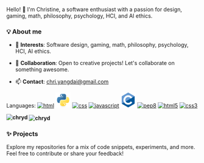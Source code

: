 Hello! 👋 I'm Christine, a software enthusiast with a passion for design, gaming, math, philosophy, psychology, HCI, and AI ethics.

### 💡 About me

- 👀 **Interests**: Software design, gaming, math, philosophy, psychology, HCI, AI ethics.
  
- 💞️ **Collaboration**: Open to creative projects! Let's collaborate on something awesome.

- 📫 **Contact**: [chri.yangdai@gmail.com](mailto:chri.yangdai@gmail.com)
  
Languages:
  <a href="https://www.python.org" target="_blank" rel="noreferrer"><img src="https://upload.wikimedia.org/wikipedia/commons/thumb/6/61/HTML5_logo_and_wordmark.svg/180px-HTML5_logo_and_wordmark.svg.png" alt="html" width="40" height="40"/></a>
    <a href="https://html.spec.whatwg.org/" target="_blank" rel="noreferrer"><img src="https://raw.githubusercontent.com/devicons/devicon/master/icons/python/python-original.svg" alt="python" width="40" height="40"/></a>
      <a href="	www.w3.org/TR/CSS/#css" target="_blank" rel="noreferrer"><img src="https://upload.wikimedia.org/wikipedia/commons/thumb/d/d5/CSS3_logo_and_wordmark.svg/180px-CSS3_logo_and_wordmark.svg.png" alt="css" width="40" height="40"/></a>
        <a href="https://ecma-international.org/publications-and-standards/standards/ecma-262/" target="_blank" rel="noreferrer"><img src="https://i0.wp.com/blog.canadianwebhosting.com/wp-content/uploads/2018/04/javascript-logo.png?ssl=1" alt="javascript" width="40" height="40"/></a>
  <a href="https://www.cprogramming.com/" target="_blank" rel="noreferrer"><img src="https://raw.githubusercontent.com/devicons/devicon/master/icons/c/c-original.svg" alt="c" width="40" height="40"/></a>
  <a href="https://computersystemsbook.com/4th-edition/pep8/" target="_blank" rel="noreferrer"><img src="https://computersystemsbook.com/wp-content/uploads/2015/12/pep8icon.png" alt="pep8" width="40" height="40"/></a>
  <a href="https://cplusplus.com/" target="_blank" rel="noreferrer"><img src="https://cdn.worldvectorlogo.com/logos/c.svg" alt="html5" width="40" height="40"/></a>
  <a href="https://www.java.com/fr/" target="_blank" rel="noreferrer"><img src="https://upload.wikimedia.org/wikipedia/en/3/30/Java_programming_language_logo.svg" alt="css3" width="40" height="40"/></a>

<b>
  <tr>
    <td><img align="left" src="https://github-readme-stats.vercel.app/api/top-langs?username=chryd&show_icons=true&locale=en&layout=compact&theme=dracula" alt="chryd" /></td>
    <td><p>&nbsp;<img align="center" width="400" src="https://github-readme-stats.vercel.app/api?username=chryd&show_icons=true&locale=en&theme=dracula" alt="chryd" /></p></td>
  </tr>
</b>

### ✨ Projects

Explore my repositories for a mix of code snippets, experiments, and more. Feel free to contribute or share your feedback!

